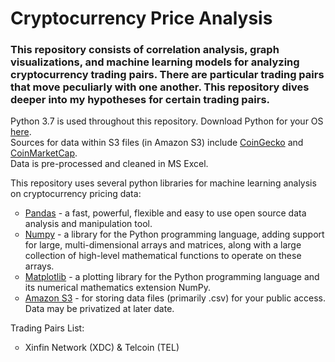 <h1>Cryptocurrency Price Analysis</h1>

<h3>This repository consists of correlation analysis, graph visualizations, and machine learning models for analyzing cryptocurrency trading pairs. There are particular trading pairs that move peculiarly with one another. This repository dives deeper into my hypotheses for certain trading pairs.</h3>

<p>Python 3.7 is used throughout this repository. Download Python for your OS <a href="https://www.python.org/downloads/">here</a>. 
<BR> Sources for data within S3 files (in Amazon S3) include 
<a href="https://www.coingecko.com/en">CoinGecko</a> and <a href="https://coinmarketcap.com/">CoinMarketCap</a>. 
<BR> Data is pre-processed and cleaned in MS Excel.
</p>

<p>This repository uses several python libraries for machine learning analysis on cryptocurrency pricing data:</p>
<ul style="list-style-type:circle;">
    <li><a href="https://pandas.pydata.org/">Pandas</a> - a fast, powerful, flexible and easy to use open source data analysis and manipulation tool. </li>
    <li><a href="https://numpy.org/">Numpy</a> - a library for the Python programming language, adding support for large, multi-dimensional arrays and matrices, along with a large collection of high-level mathematical functions to operate on these arrays. </li>
    <li><a href="https://matplotlib.org/">Matplotlib</a> - a plotting library for the Python programming language and its numerical mathematics extension NumPy. </li>
    <li><a href="https://aws.amazon.com/s3/">Amazon S3</a> - for storing data files (primarily .csv) for your public access. Data may be privatized at later date.</li>
</ul>

<p>Trading Pairs List:</p>
<ul style="list-style-type:circle;">
    <li>Xinfin Network (XDC) &amp; Telcoin (TEL) </li>
</ul>
